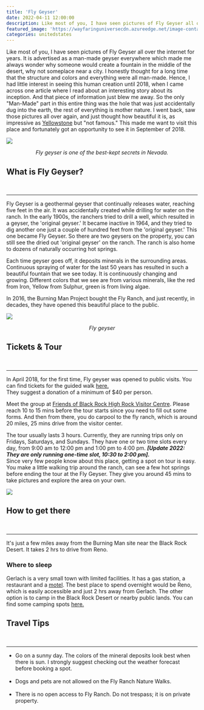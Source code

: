 ```yaml
---
title: 'Fly Geyser'
date: 2022-04-11 12:00:00
description: Like most of you, I have seen pictures of Fly Geyser all over the internet for years. It is advertised as a man-made geyser everywhere which made me always wonder why someone would create a fountain in the middle of the desert, why not someplace near a city. I honestly thought for a long time that the structure and colors and everything were all man-made.
featured_image: 'https://wayfaringuniversecdn.azureedge.net/image-container/thumbnails/unitedstates/flygeyserthumbnail.jpg'
categories: unitedstates
---
```

Like most of you, I have seen pictures of Fly Geyser all over the internet for years. It is advertised as a man-made geyser everywhere which made me always wonder why someone would create a fountain in the middle of the desert, why not someplace near a city. I honestly thought for a long time that the structure and colors and everything were all man-made. Hence, I had little interest in seeing this human creation until 2018, when I came across one article where I read about an interesting story about its inception. And that piece of information just blew me away. So the only "Man-Made" part in this entire thing was the hole that was just accidentally dug into the earth, the rest of everything is mother nature. I went back, saw those pictures all over again, and just thought how beautiful it is, as impressive as [Yellowstone](/unitedstates/10-springs-to-see-in-yellowstone) but "not famous." This made me want to visit this place and fortunately got an opportunity to see it in September of 2018.

![]({{site.data.settings.basic_settings.cdn_url}}/unitedstates/flygeyser/flygeyserafternoon.jpg)
*<center class="image-caption">Fly geyser is one of the best-kept secrets in Nevada.</center>*

## What is Fly Geyser?
<br>

---

Fly Geyser is a geothermal geyser that continually releases water, reaching five feet in the air. It was accidentally created while drilling for water on the ranch.  In the early 1900s, the ranchers tried to drill a well, which resulted in a geyser, the 'original geyser.' It became inactive in 1964, and they tried to dig another one just a couple of hundred feet from the 'original geyser.' This one became Fly Geyser. So there are two geysers on the property, you can still see the dried out 'original geyser' on the ranch. The ranch is also home to dozens of naturally occurring hot springs.


Each time geyser goes off, it deposits minerals in the surrounding areas. Continuous spraying of water for the last 50 years has resulted in such a beautiful fountain that we see today. It is continuously changing and growing. Different colors that we see are from various minerals, like the red from Iron, Yellow from Sulphur, green is from living algae.

In 2016, the Burning Man Project bought the Fly Ranch, and just recently, in decades, they have opened this beautiful place to the public.

![]({{site.data.settings.basic_settings.cdn_url}}/unitedstates/flygeyser/flygeyser.jpg)
*<center class="image-caption">Fly geyser</center>*

## Tickets & Tour
<br>

---
In April 2018, for the first time, Fly geyser was opened to public visits. You can find tickets for the guided walk [here.](https://blackrockdesert.ticketleap.com/2022-fly-ranch-nature-walks/)
<br>They suggest a donation of a minimum of $40 per person.

Meet the group at [Friends of Black Rock High Rock Visitor Centre](https://goo.gl/maps/VFZVwrh6wpe7FRDJ8). Please reach 10 to 15 mins before the tour starts since you need to fill out some forms. And then from there, you do carpool to the fly ranch, which is around 20 miles, 25 mins drive from the visitor center.

The tour usually lasts 3 hours. Currently, they are running trips only on Fridays, Saturdays, and Sundays. They have one or two time slots every day, from 9:00 am to 12:00 pm and 1:00 pm to 4:00 pm. ***[Update 2022: They are only running one-time slot, 10:30 to 2:00 pm].*** <br>
Since very few people know about this place, getting a spot on tour is easy. You make a little walking trip around the ranch, can see a few hot springs before ending the tour at the Fly Geyser. They give you around 45 mins to take pictures and explore the area on your own.

![]({{site.data.settings.basic_settings.cdn_url}}/unitedstates/flygeyser/flygeysernevada.jpg)


## How to get there
<br>

---
It's just a few miles away from the Burning Man site near the Black Rock Desert. It takes 2 hrs to drive from Reno.

### Where to sleep
Gerlach is a very small town with limited facilities. It has a gas station, a restaurant and a [motel](https://visitgerlach.com/brunos-country-club/). The best place to spend overnight would be Reno, which is easily accessible and just 2 hrs away from Gerlach. The other option is to camp in the Black Rock Desert or nearby public lands. You can find some camping spots [here.](http://blackrockdesert.org/camping-in-the-nca/)


## Travel Tips
<br>

---

* Go on a sunny day. The colors of the mineral deposits look best when there is sun. I strongly suggest checking out the weather forecast before booking a spot.<br><br>
* Dogs and pets are not allowed on the Fly Ranch Nature Walks.<br><br>
* There is no open access to Fly Ranch. Do not trespass; it is on private property.<br><br>